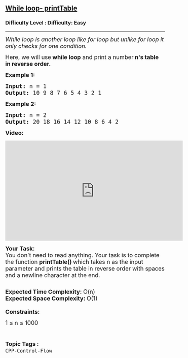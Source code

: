 <h2><a href="https://www.geeksforgeeks.org/problems/while-loop-printtable/1?page=1&status=unsolved&sortBy=accuracy">While loop- printTable</a></h2><h3>Difficulty Level : Difficulty: Easy</h3><hr><div class="problems_problem_content__Xm_eO"><p><em><span style="font-size:18px">While loop is another loop like for loop but unlike for loop it only checks for one condition.</span></em></p>

<p><span style="font-size:18px">Here, we will use<strong> while loop</strong> and print a number<strong> n's table in reverse order.</strong></span></p>

<p><span style="font-size:18px"><strong>Example 1:</strong></span></p>

<pre><strong><span style="font-size:18px">Input:</span></strong><span style="font-size:18px">&nbsp;n = 1
<strong>Output: </strong>10 9 8 7 6 5 4 3 2 1</span>
</pre>

<p><span style="font-size:18px"><strong>Example 2:</strong></span></p>

<pre><span style="font-size:18px"><strong>Input: </strong>n = 2
<strong>Output: </strong>20 18 16 14 12 10 8 6 4 2</span>
</pre>

<p><strong><span style="font-size:18px">Video:</span></strong></p>

<p><iframe frameborder="0" height="315" src="https://www.youtube.com/embed/QY7fDniYjmA" width="560"></iframe></p>

<p><span style="font-size:18px"><strong>Your Task:</strong><br>
You don't need to read anything. Your task is to complete the function&nbsp;<strong>printTable()&nbsp;</strong>which takes n as the input parameter and prints the table in reverse order with spaces and a newline character at the end.</span><br>
&nbsp;</p>

<p><span style="font-size:18px"><strong>Expected Time Complexity:&nbsp;</strong>O(n)<br>
<strong>Expected Space Complexity:&nbsp;</strong>O(1)<br>
<br>
<strong>Constraints:</strong></span></p>

<p><span style="font-size:18px">1 ≤ n ≤ 1000</span></p>
</div><br><p><span style=font-size:18px><strong>Topic Tags : </strong><br><code>CPP-Control-Flow</code>&nbsp;